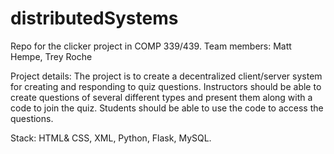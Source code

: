 # distributedSystems

Repo for the clicker project in COMP 339/439.
Team members: Matt Hempe, Trey Roche

Project details:
The project is to create a decentralized client/server system for creating and responding to quiz questions. Instructors should be able to create questions of several different types and present them along with a code to join the quiz. Students should be able to use the code to access the questions. 

Stack: HTML& CSS, XML, Python, Flask, MySQL.
